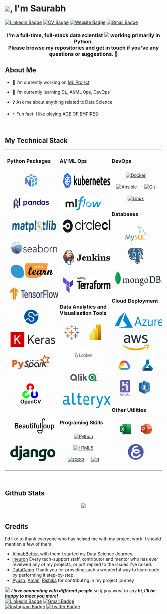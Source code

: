 # <img src="https://media.giphy.com/media/ujrj9aoOdNvXO/giphy.gif" width="60">, I'm Saurabh 

[![Linkedin Badge](https://img.shields.io/badge/-@Saurabh-blue?style=flat&logo=Linkedin&logoColor=white&link=https://www.linkedin.com/in/saurabh-aradwad/)](https://www.linkedin.com/in/saurabh-aradwad/)
[![CV Badge](https://img.shields.io/badge/-CV_Saurabh-gray?style=flat&logo=Google-Drive&logoColor=white&link=https://)](https://)
[![Website Badge](https://img.shields.io/badge/-SaurabhAradwad-darkgreen?style=flat&logo=Google-Chrome&logoColor=white&link=https://www.saurabharadwad.site/home)](https://www.saurabharadwad.site/home)
[![Gmail Badge](https://img.shields.io/badge/-@Saurabh-c14438?style=flat&logo=Gmail&logoColor=white&link=mailto:saurabhdilip95@gmail.com)](mailto:saurabhdilip95@gmail.com)  



### <div align="center">I'm a full-time, full-stack data scientist <img src="https://media.giphy.com/media/WUlplcMpOCEmTGBtBW/giphy.gif" width="80"> working primarily in Python. <div align="center"> Please browse my repositories and get in touch if you've any questions or suggestions. 🚀</div>  

## About Me

- 🔭 I’m currently working on [ML Project](https://github.com/SaurabhAradwad/)  

- 🌱 I’m currently learning DL, AI/ML Ops, DevOps 

- ❓ Ask me about anything related to Data Science
 
- ⚡ Fun fact: I like playing [AGE OF EMPIRES](https://www.ageofempires.com/) 
  

<br/>  


## My Technical Stack  
<table><tr><td valign="top" width="33%">



### Python Packages  
<div align="center">  
<a href="https://numpy.org/" target="_blank"><img style="margin: 10px" src="Assets/NumPy SVG.svg" alt="NumPy" height="50" /></a>  
<a href="https://pandas.pydata.org/" target="_blank"><img style="margin: 10px" src="Assets/Pandas_logo.png" alt="Pandas" height="50" /></a>  
<a href="https://matplotlib.org/" target="_blank"><img style="margin: 10px" src="Assets/matplotlib.svg" alt="matplotlib" height="50" /></a>  
<a href="http://seaborn.pydata.org/" target="_blank"><img style="margin: 10px" src="Assets/seaborn.svg" alt="seaborn" height="50" /></a>  
<a href="https://scikit-learn.org/stable/" target="_blank"><img style="margin: 10px" src="Assets/scikit-learn-logo-small.png" alt="scikit-learn" height="50" /></a>  
<a href="https://www.tensorflow.org/" target="_blank"><img style="margin: 10px" src="Assets/TensorFlow.svg" alt="TensorFlow" height="50" /></a>  
<a href="https://scipy.org/" target="_blank"><img style="margin: 10px" src="Assets/SciPy.svg" alt="SciPy" height="50" /></a>  
<a href="https://keras.io/" target="_blank"><img style="margin: 10px" src="Assets/Keras-logo-small.png" alt="Keras" height="50" /></a>  
<a href="https://spark.apache.org/docs/latest/api/python/" target="_blank"><img style="margin: 10px" src="Assets/PySpark.png" alt="PySpark" height="50" /></a> 
  
<a href="https://opencv.org/" target="_blank"><img style="margin: 10px" src="Assets/OpenCV_Logo.png" alt="OpenCV" height="80" /></a>  
<a href="https://www.crummy.com/software/BeautifulSoup/bs4/doc/" target="_blank"><img style="margin: 10px" src="Assets/Beautifulsoup.png" alt="Beauifulsoup" height="80" /></a>  
<a href="https://www.djangoproject.com/" target="_blank"><img style="margin: 10px" src="Assets/django.png" alt="Django" height="50" /></a>  
</div>  


</td><td valign="top" width="33%">



### AI/ ML Ops  
<div align="center">  
<a href="https://kubernetes.io/" target="_blank"><img style="margin: 10px" src="Assets/Kubernetes_logo.png" alt="Kubernetes" height="50" /></a>   
<a href="https://mlflow.org/" target="_blank"><img style="margin: 10px" src="Assets/MLflow-logo-pos-TM-1.png" alt="ML Flow" height="50" /></a>  
<a href="https://circleci.com/" target="_blank"><img style="margin: 10px" src="Assets/Circle ci.png" alt="Circle CI" height="50" /></a>
  
<a href="https://www.jenkins.io/" target="_blank"><img style="margin: 10px" src="Assets/Jenkins.png" alt="Jenkins" height="80" /></a>  
<a href="https://www.terraform.io/" target="_blank"><img style="margin: 10px" src="Assets/Terraform_Logo.png" alt="Terraform" height="50" /></a>

</div>  


### Data Analytics and Visualisation Tools  
<div align="center">
<a href="https://www.tableau.com/" target="_blank"><img style="margin: 10px" src="Assets/Tableau-Symbol.png" alt="Tableau" height="50" /></a>  
<a href="https://powerbi.microsoft.com/en-us/" target="_blank"><img style="margin: 10px" src="Assets/Power BI.png" alt="Power Bi" height="50" /></a>  
<a href="https://www.looker.com/" target="_blank"><img style="margin: 10px" src="Assets/looker_logo.png" alt="Looker" height="50" /></a>  
<a href="https://www.qlik.com/us/products/qlik-sense" target="_blank"><img style="margin: 10px" src="Assets/qlik-vector-logo.png" alt="Qluik Sense" height="50" /></a> 
<a href="https://www.alteryx.com/" target="_blank"><img style="margin: 10px" src="Assets/Alteryx_logo.png" alt="Alteryx" height="50" /></a>  

</div> 



### Programing Skills  
<div align="center">
<a href="https://www.python.org/" target="_blank"><img style="margin: 10px" src="https://profilinator.rishav.dev/skills-assets/python-original.svg" alt="Python" height="50" /></a>  
<a href="https://en.wikipedia.org/wiki/HTML5" target="_blank"><img style="margin: 10px" src="https://profilinator.rishav.dev/skills-assets/html5-original-wordmark.svg" alt="HTML5" height="50" /></a>  
<a href="https://www.w3schools.com/css/" target="_blank"><img style="margin: 10px" src="https://profilinator.rishav.dev/skills-assets/css3-original-wordmark.svg" alt="CSS3" height="50" /></a>  
<a href="https://www.r-project.org/" target="_blank"><img style="margin: 10px" src="https://profilinator.rishav.dev/skills-assets/r.svg" alt="R" height="50" /></a> 
</div>

</td><td valign="top" width="33%">



### DevOps  
<div align="center">  
<a href="https://www.docker.com/" target="_blank"><img style="margin: 10px" src="https://profilinator.rishav.dev/skills-assets/docker-original-wordmark.svg" alt="Docker" height="50" /></a>  
<a href="https://www.ansible.com/" target="_blank"><img style="margin: 10px" src="https://profilinator.rishav.dev/skills-assets/ansible.png" alt="Ansible" height="50" /></a>  
<a href="https://github.com/" target="_blank"><img style="margin: 10px" src="https://profilinator.rishav.dev/skills-assets/git-scm-icon.svg" alt="Git" height="50" /></a>  
<a href="https://www.linux.org/" target="_blank"><img style="margin: 10px" src="https://profilinator.rishav.dev/skills-assets/linux-original.svg" alt="Linux" height="50" /></a>  
</div>  




### Databases  
<div align="center">  
<a href="https://www.mysql.com/" target="_blank"><img style="margin: 10px" src="Assets/MySQL-Logo.png" alt="MySQL" height="50" /></a>  
<a href="https://www.postgresql.org/" target="_blank"><img style="margin: 10px" src="Assets/Postgresql_elephant.svg.png" alt="PostgreSQL" height="50" /></a>  
<a href="https://www.mongodb.com/" target="_blank"><img style="margin: 10px" src="Assets/Mongo DB.png" alt="MongoDB" height="50" /></a>  
</div>

### Cloud Deployment  
<div align="center">  
<a href="https://azure.microsoft.com/en-in/" target="_blank"><img style="margin: 10px" src="Assets/Microsoft_Azure_Logo.svg.png" alt="Azure" height="50" /></a>  
<a href="https://aws.amazon.com/" target="_blank"><img style="margin: 10px" src="Assets/Amazon_Web_Services_Logo.png" alt="AWS" height="50" /></a>  
<a href="https://cloud.google.com/" target="_blank"><img style="margin: 10px" src="Assets/GCP.png" alt="GCP" height="50" /></a>  
<a href="https://learn.microsoft.com/en-us/azure/machine-learning/" target="_blank"><img style="margin: 10px" src="Assets/Azur ML.png" alt="Azure ML" height="50" /></a>  
<a href="https://www.heroku.com/" target="_blank"><img style="margin: 10px" src="Assets/heroku.png" alt="Heroku" height="50" /></a>  
<a href="https://aws.amazon.com/sagemaker/" target="_blank"><img style="margin: 10px" src="Assets/Aws SageMaker.png" alt="Amazon Sagemaker" height="50" /></a>  
</div>  



### Other Utilities  
<div align="center">
<a href="https://www.office.com/" target="_blank"><img style="margin: 10px" src="Assets/Microsoft_Excel-Logo.png" alt="Ms Excel" height="50" /></a>    
<a href="https://www.office.com/" target="_blank"><img style="margin: 10px" src="Assets/Microsoft_PowerPoint-Logo.png" alt="MS PowerPoint" height="50" /></a>  
<a href="https://explaineverything.com/" target="_blank"><img style="margin: 10px" src="Assets/Explain everything.png" alt="Explain Everything" height="50" /></a>  
</div>

</td></tr></table>  

<br/>  


## Github Stats  
<div align="center"><img src="https://github-readme-stats.vercel.app/api?username=SaurabhAradwad&show_icons=true&count_private=true&hide_border=true" align="center" /></div>  

<br/>  

## Credits
I'd like to thank everyone who has helped me with my project work. I should mention a few of them.

- [AlmabBetter](https://www.almabetter.com/), with them I started my Data Science Journey. 
- [ineuron](https://ineuron.ai/) Every tech-support staff, contributor and mentor who has ever reviewed any of my projects, or just replied to the issues I've raised.
- [DataCamp](https://www.datacamp.com/) Thank you for providing such a wonderful way to learn code by performing it step-by-step.
- [Ayush](https://github.com/SharmaAyush98), [Aman](https://github.com/AMAN-GULERIA), [Rishika](https://github.com/Rishika70) for contributing in my project journey

<img src="https://media.giphy.com/media/LnQjpWaON8nhr21vNW/giphy.gif" width="60"> <em><b>I love connecting with different people</b> so if you want to say <b>hi, I'll be happy to meet you more!</b> </em>
<br/> 
[![Linkedin Badge](https://img.shields.io/badge/-@Saurabh-blue?style=flat&logo=Linkedin&logoColor=white&link=https://www.linkedin.com/in/saurabh-aradwad-58693987/)](https://www.linkedin.com/in/saurabh-aradwad-58693987/)
[![Gmail Badge](https://img.shields.io/badge/-@saurabh-c14438?style=flat&logo=Gmail&logoColor=white&link=mailto:saurabhdilip95@gmail.com)](mailto:saurabhdilip95@gmail.com)  
[![Instagram Badge](https://img.shields.io/badge/-@Saurabhardwad-orange?style=flat&logo=instagram&logoColor=white&link=https://instagram.com/saurabharadwad/)](https://instagram.com/saurabharadwad/)
[![Twitter Badge](https://img.shields.io/badge/-@Saurabhardwad-grey?style=flat&logo=twitter&logoColor=white&link=https://instagram.com/saurabharadwad/)](https://twitter.com/Saurabharadwad)
